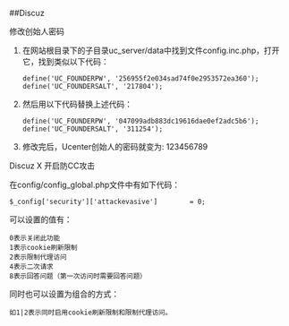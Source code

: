 ##Discuz

修改创始人密码

1.	在网站根目录下的子目录uc_server/data中找到文件config.inc.php，打开它，找到类似以下代码：

	```
	define('UC_FOUNDERPW', '256955f2e034sad74f0e2953572ea360');
	define('UC_FOUNDERSALT', '217804');
	```

2.	然后用以下代码替换上述代码：

	```
	define('UC_FOUNDERPW', '047099adb883dc19616dae0ef2adc5b6');
	define('UC_FOUNDERSALT', '311254');
	```

3.	修改完后，Ucenter创始人的密码就变为: 123456789　

Discuz X 开启防CC攻击

在config/config_global.php文件中有如下代码：

```
$_config['security']['attackevasive']        = 0;
```

可以设置的值有：

```
0表示关闭此功能
1表示cookie刷新限制
2表示限制代理访问
4表示二次请求
8表示回答问题（第一次访问时需要回答问题）
```

同时也可以设置为组合的方式：

```
如1|2表示同时启用cookie刷新限制和限制代理访问。
```
